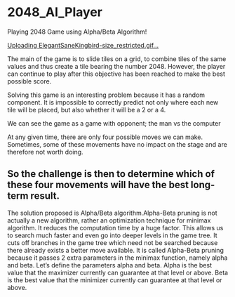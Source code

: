 # 2048_AI_Player
Playing 2048 Game using Alpha/Beta Algorithm!

[Uploading ElegantSaneKingbird-size_restricted.gif…]()

The main of the game is to slide tiles on a grid, to combine tiles of the same values and thus create a tile bearing the number 2048.
However, the player can continue to play after this objective has been reached to make the best possible score.

Solving this game is an interesting problem because it has a random component.
It is impossible to correctly predict not only where each new tile will be placed, but also whether it will be a 2 or a 4. 

We can see the game as a game with opponent; the man vs the computer

At any given time, there are only four possible moves we can make. Sometimes, some of these movements have no impact on the stage and are therefore not worth doing.

## So the challenge is then to determine which of these four movements will have the best long-term result.

The solution proposed is Alpha/Beta algorithm.Alpha-Beta pruning is not actually a new algorithm, rather an optimization technique for minimax algorithm. It reduces the computation time by a huge factor. This allows us to search much faster and even go into deeper levels in the game tree. It cuts off branches in the game tree which need not be searched because there already exists a better move available. It is called Alpha-Beta pruning because it passes 2 extra parameters in the minimax function, namely alpha and beta.
Let’s define the parameters alpha and beta. 
Alpha is the best value that the maximizer currently can guarantee at that level or above. 
Beta is the best value that the minimizer currently can guarantee at that level or above.
